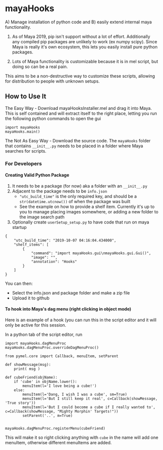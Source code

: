 # mayaHooks

A) Manage installation of python code and B) easily extend internal maya functionality.


1. As of Maya 2019, pip isn't support without a lot of effort.  Additionally
any compiled pip packages are unlikely to work (ex numpy scipy).  Since Maya is
really it's own ecosystem, this lets you easily install pure python packages.

2. Lots of Maya functionality is customizable because it is in mel script, but
doing so can be a real pain.

This aims to be a non-destructive way to customize these scripts, allowing for
distribution to people with unknown setups.

## How to Use It

The Easy Way - Download mayaHooksInstaller.mel and drag it into Maya.  This
is self contained and will extract itself to the right place, letting you run
the following python commands to open the gui

```
import mayaHooks
mayaHooks.main()
```

The Not As Easy Way - Download the source code.  The `mayaHooks` folder that
contains `__init__.py` needs to be placed in a folder where Maya searches for
scripts.

### For Developers

#### Creating Valid Python Package

1. It needs to be a package (for now) aka a folder with an `__init__.py`
2. Adjacent to the package needs to be `info.json`
    * `"utc_build_time"` is the only required key, and should be a `str(datetime.utcnow())`
    of when the package was built
    * See the example on how to provide a shelf item.  Currently it's up to you
    to manage placing images somewhere, or adding a new folder to the image search path
3. Optionally create `userSetup_setup.py` to have code that run on maya startup

```
{
    "utc_build_time": "2019-10-07 04:16:04.434000",
    "shelf_items": [
        {
            "command": "import mayaHooks.gui\nmayaHooks.gui.Gui()",
            "image": "",
            "annotation": "Hooks"
        }
    ]
}
```

You can then:

* Select the info.json and package folder and make a zip file
* Upload it to github


#### To hook into Maya's dag menu (right clicking in object mode)
    
Here is an example of a hook (you can run this in the script editor and it will
only be active for this session.

In a python tab of the script editor, run


```
import mayaHooks.dagMenuProc
mayaHooks.dagMenuProc.overrideDagMenuProc()

from pymel.core import Callback, menuItem, setParent

def showMessage(msg):
    print( msg )

def cubeFriend(objName):
    if 'cube' in objName.lower():
        menuItem(l='I love being a cube!')
    else:
        menuItem(l='Dang, I wish I was a cube', sm=True)
        menuItem(l='But I still keep it real', c=Callback(showMessage, 'True story'))
        menuItem(l='But I could become a cube if I really wanted to', c=Callback(showMessage, "Mighty Morphin' Targets!"))
        setParent('..', m=True)
    

mayaHooks.dagMenuProc.registerMenu(cubeFriend)
```

This will make it so right clicking anything with `cube` in the name will add
one menuItem, otherwise different menuItems are added.
